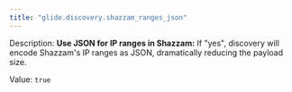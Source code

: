 ```yaml
---
title: "glide.discovery.shazzam_ranges_json"
---
```


Description: <b>Use JSON for IP ranges in Shazzam:</b> If "yes", discovery will encode Shazzam's IP ranges as JSON, dramatically reducing the payload size.

Value: `true`